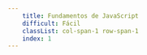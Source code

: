 ```yaml
---
    title: Fundamentos de JavaScript
    difficult: Fácil
    classList: col-span-1 row-span-1
    index: 1
---
```

